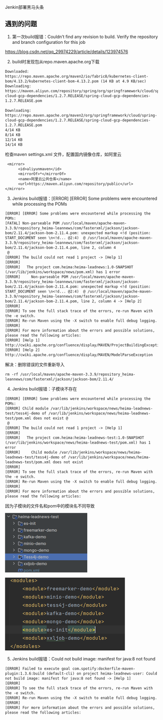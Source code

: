 Jenkin部署黑马头条

## 遇到的问题

1. 第一次build报错：Couldn’t find any revision to build. Verify the repository and branch configuration for this job

https://blog.csdn.net/qq_29974229/article/details/123974576

2. build时发现包从repo.maven.apache.org下载

```
Downloaded: https://repo.maven.apache.org/maven2/io/fabric8/kubernetes-client-bom/4.13.2/kubernetes-client-bom-4.13.2.pom (14 KB at 4.9 KB/sec)
Downloading: https://maven.aliyun.com/repository/spring/org/springframework/cloud/spring-cloud-gcp-dependencies/1.2.7.RELEASE/spring-cloud-gcp-dependencies-1.2.7.RELEASE.pom
           
Downloading: https://repo.maven.apache.org/maven2/org/springframework/cloud/spring-cloud-gcp-dependencies/1.2.7.RELEASE/spring-cloud-gcp-dependencies-1.2.7.RELEASE.pom
4/14 KB    
8/14 KB   
12/14 KB   
14/14 KB   
```

检查maven settings.xml 文件，配置国内镜像仓库，如阿里云

~~~
 <mirror>
      <id>aliyunmaven</id>
      <mirrorOf>*</mirrorOf>
      <name>阿里云公共仓库</name>
      <url>https://maven.aliyun.com/repository/public</url>
</mirror>
~~~

3. Jenkins build报错：[ERROR] [ERROR] Some problems were encountered while processing the POMs

~~~
[ERROR] [ERROR] Some problems were encountered while processing the POMs:
[FATAL] Non-parseable POM /usr/local/maven/apache-maven-3.3.9/repository_heima-leannews/com/fasterxml/jackson/jackson-bom/2.11.4/jackson-bom-2.11.4.pom: unexpected markup <!d (position: START_DOCUMENT seen \n<!d... @2:4)  @ /usr/local/maven/apache-maven-3.3.9/repository_heima-leannews/com/fasterxml/jackson/jackson-bom/2.11.4/jackson-bom-2.11.4.pom, line 2, column 4
 @ 
[ERROR] The build could not read 1 project -> [Help 1]
[ERROR]   
[ERROR]   The project com.heima:heima-leadnews:1.0-SNAPSHOT (/var/lib/jenkins/workspace/news/pom.xml) has 1 error
[ERROR]     Non-parseable POM /usr/local/maven/apache-maven-3.3.9/repository_heima-leannews/com/fasterxml/jackson/jackson-bom/2.11.4/jackson-bom-2.11.4.pom: unexpected markup <!d (position: START_DOCUMENT seen \n<!d... @2:4)  @ /usr/local/maven/apache-maven-3.3.9/repository_heima-leannews/com/fasterxml/jackson/jackson-bom/2.11.4/jackson-bom-2.11.4.pom, line 2, column 4 -> [Help 2]
[ERROR] 
[ERROR] To see the full stack trace of the errors, re-run Maven with the -e switch.
[ERROR] Re-run Maven using the -X switch to enable full debug logging.
[ERROR] 
[ERROR] For more information about the errors and possible solutions, please read the following articles:
[ERROR] [Help 1] http://cwiki.apache.org/confluence/display/MAVEN/ProjectBuildingException
[ERROR] [Help 2] http://cwiki.apache.org/confluence/display/MAVEN/ModelParseException
~~~

解决：删除错误的文件重新导入

~~~
rm -rf /usr/local/maven/apache-maven-3.3.9/repository_heima-leannews/com/fasterxml/jackson/jackson-bom/2.11.4/
~~~

4. Jenkins build报错：子模块不存在

~~~
[ERROR] [ERROR] Some problems were encountered while processing the POMs:
[ERROR] Child module /var/lib/jenkins/workspace/news/heima-leadnews-test/tess4j-demo of /var/lib/jenkins/workspace/news/heima-leadnews-test/pom.xml does not exist @ 
 @ 
[ERROR] The build could not read 1 project -> [Help 1]
[ERROR]   
[ERROR]   The project com.heima:heima-leadnews-test:1.0-SNAPSHOT (/var/lib/jenkins/workspace/news/heima-leadnews-test/pom.xml) has 1 error
[ERROR]     Child module /var/lib/jenkins/workspace/news/heima-leadnews-test/tess4j-demo of /var/lib/jenkins/workspace/news/heima-leadnews-test/pom.xml does not exist
[ERROR] 
[ERROR] To see the full stack trace of the errors, re-run Maven with the -e switch.
[ERROR] Re-run Maven using the -X switch to enable full debug logging.
[ERROR] 
[ERROR] For more information about the errors and possible solutions, please read the following articles:
~~~

因为子模块的文件名和pom中的模块名不同导致

![image-20231118220202475](./jenkins%E9%83%A8%E7%BD%B2.assets/image-20231118220202475.png)

![image-20231118220707192](./jenkins%E9%83%A8%E7%BD%B2.assets/image-20231118220707192.png)

5. Jenkins build报错：Could not build image: manifest for java:8 not found

```
[ERROR] Failed to execute goal com.spotify:dockerfile-maven-plugin:1.3.6:build (default-cli) on project heima-leadnews-user: Could not build image: manifest for java:8 not found -> [Help 1]
[ERROR] 
[ERROR] To see the full stack trace of the errors, re-run Maven with the -e switch.
[ERROR] Re-run Maven using the -X switch to enable full debug logging.
[ERROR] 
[ERROR] For more information about the errors and possible solutions, please read the following articles:
```
